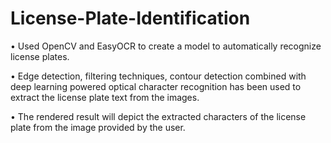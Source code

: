 # License-Plate-Identification
•	Used OpenCV and EasyOCR to create a model to automatically recognize license plates.

•	Edge detection, filtering techniques, contour detection combined with deep learning powered optical character recognition has been used to extract the license plate text from the images.

•	The rendered result will depict the extracted characters of the license plate from the image provided by the user.
